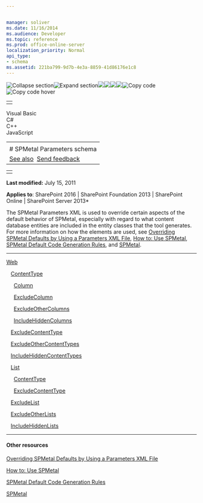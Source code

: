 ```yaml
---


manager: soliver
ms.date: 11/16/2014
ms.audience: Developer
ms.topic: reference
ms.prod: office-online-server
localization_priority: Normal
api_type:
- schema
ms.assetid: 221ba799-9d7b-4e3a-8859-41d86176e1c8
---
```


![Collapse
section](../icons/collapse_all.gif "Collapse section")![Expand
section](../icons/expand_all.gif "Expand section")![](../icons/collapse_all.gif)![](../icons/expand_all.gif)![](../icons/dropdown.gif)![](../icons/dropdownHover.gif)![Copy
code](../icons/copycode.gif "Copy code")![Copy code
hover](../icons/copycodeHighlight.gif "Copy code hover")
<table>
<tbody>
<tr class="odd">
<td align="left"></td>
</tr>
</tbody>
</table>

Visual Basic  
C\#  
C++  
JavaScript  

<table>
<tbody>
<tr class="odd">
<td align="left"><span id="runningHeaderText"></span></td>
</tr>
<tr class="even">
<td align="left"># SPMetal Parameters schema</td>
</tr>
<tr class="odd">
<td align="left"><a href="#seeAlsoToggle">See also</a>  <span id="headfeedbackarea" class="feedbackhead"><a href="javascript:SubmitFeedback(&#39;docthis@Microsoft.com&#39;,&#39;&#39;,&#39;&#39;,&#39;&#39;,&#39;1.0.18082.1225&#39;,&#39;%0\dThank%20you%20for%20your%20feedback.%20The%20developer%20writing%20teams%20use%20your%20feedback%20to%20improve%20documentation.%20While%20we%20are%20reviewing%20your%20feedback,%20we%20may%20send%20you%20e-mail%20to%20ask%20for%20clarification%20or%20feedback%20on%20a%20solution.%20We%20do%20not%20use%20your%20e-mail%20address%20for%20any%20other%20purpose%20and%20we%20delete%20it%20after%20we%20finish%20our%20review.%0\AFor%20further%20information%20about%20the%20privacy%20policies%20of%20Microsoft,%20please%20see%20http://privacy.microsoft.com/en-us/default.aspx.%0\A%0\d&#39;,&#39;Customer%20feedback&#39;);">Send feedback</a></span></td>
</tr>
</tbody>
</table>

<table>
<colgroup>
<col width="100%" />
</colgroup>
<tbody>
<tr class="odd">
<td align="left"></td>
</tr>
</tbody>
</table>

**Last modified:** July 15, 2011

**Applies to**: SharePoint 2016 | SharePoint Foundation 2013 |
SharePoint Online | SharePoint Server 2013*

The SPMetal Parameters XML is used to override certain aspects of the
default behavior of SPMetal, especially with regard to what content
database entities are included in the entity classes that the tool
generates. For more information on how the elements are used, see
[Overriding SPMetal Defaults by Using a Parameters XML
File](http://msdn.microsoft.com/library/209359b2-bd46-47b6-837d-3c0c2005cb19(Office.15).aspx),
[How to: Use
SPMetal](http://msdn.microsoft.com/library/bfeb17f4-9cee-4008-bfb4-8e22e3acae1c(Office.15).aspx),
[SPMetal Default Code Generation
Rules](http://msdn.microsoft.com/library/873ac65e-425e-40f3-9ef6-753d3cda1436(Office.15).aspx),
and
[SPMetal](http://msdn.microsoft.com/library/bbb79c7c-a994-4ef9-9d43-8fc046dc508b(Office.15).aspx).


---------------------------------------------------------------------------------------------------------------------------------------------------------------------------------------------

[Web](web-spmetal.htm)

   [ContentType](contenttype-spmetal.htm)

     [Column](column-spmetal.htm)

     [ExcludeColumn](excludecolumn-spmetal.htm)

     [ExcludeOtherColumns](excludeothercolumns-spmetal.htm)

     [IncludeHiddenColumns](includehiddencolumns-spmetal.htm)

   [ExcludeContentType](excludecontenttype-spmetal.htm)

   [ExcludeOtherContentTypes](excludeothercontenttypes-spmetal.htm)

   [IncludeHiddenContentTypes](includehiddencontenttypes-spmetal.htm)

   [List](list-spmetal.htm)

     [ContentType](contenttype-spmetal.htm)

     [ExcludeContentType](excludecontenttype-spmetal.htm)

   [ExcludeList](excludelist-spmetal.htm)

   [ExcludeOtherLists](excludeotherlists-spmetal.htm)

   [IncludeHiddenLists](includehiddenlists-spmetal.htm)


-------------------------------------------------------------------------------------------------------------------------------------------------------------------------------------------

#### Other resources

[Overriding SPMetal Defaults by Using a Parameters XML
File](http://msdn.microsoft.com/library/209359b2-bd46-47b6-837d-3c0c2005cb19(Office.15).aspx)

[How to: Use
SPMetal](http://msdn.microsoft.com/library/bfeb17f4-9cee-4008-bfb4-8e22e3acae1c(Office.15).aspx)

[SPMetal Default Code Generation
Rules](http://msdn.microsoft.com/library/873ac65e-425e-40f3-9ef6-753d3cda1436(Office.15).aspx)

[SPMetal](http://msdn.microsoft.com/library/bbb79c7c-a994-4ef9-9d43-8fc046dc508b(Office.15).aspx)








